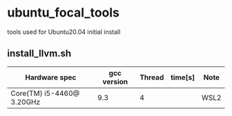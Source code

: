 # ubuntu_focal_tools
tools used for Ubuntu20.04 initial install

## install_llvm.sh

|  Hardware spec  |  gcc version | Thread | time[s]  | Note |
| ----            | ----         | ----   | ----     | ---- |
| Core(TM) i5-4460@ 3.20GHz|9.3  | 4      |          | WSL2 |
